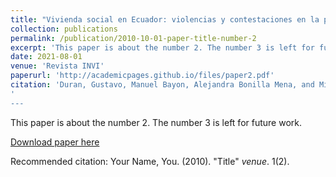 ```yaml
---
title: "Vivienda social en Ecuador: violencias y contestaciones en la produccion progresista de periferias urbanas"
collection: publications
permalink: /publication/2010-10-01-paper-title-number-2
excerpt: 'This paper is about the number 2. The number 3 is left for future work.'
date: 2021-08-01
venue: 'Revista INVI'
paperurl: 'http://academicpages.github.io/files/paper2.pdf'
citation: 'Duran, Gustavo, Manuel Bayon, Alejandra Bonilla Mena, and Michael Janoschka. 2020. Vivienda Social En Ecuador: Violencias y Contestaciones En La Produccion Progresista de Periferias Urbanas. Revista INVI 35 (99): 34 to 56. https://doi.org/10.4067/S0718-83582020000200034.'
'
---
```

This paper is about the number 2. The number 3 is left for future work.

[Download paper here](http://academicpages.github.io/files/paper2.pdf)

Recommended citation: Your Name, You. (2010). "Title" <i>venue</i>. 1(2).